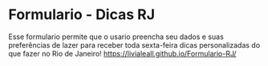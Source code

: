 # Formulario - Dicas RJ
 Esse formulario permite que o usario preencha seu dados e suas preferências de lazer para receber toda sexta-feira dicas personalizadas do que fazer no Rio de Janeiro!
https://livialeall.github.io/Formulario-RJ/
